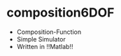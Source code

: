 composition6DOF
===============

* Composition-Function 
* Simple Simulator
* Written in !!Matlab!!
